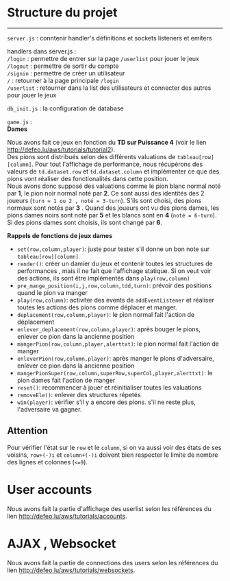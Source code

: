 # Structure du projet 
------------
`server.js` : conntenir handler's définitions et sockets listeners et emiters 

handlers dans server.js :  
`/login` : permettre de entrer sur la page `/userlist` pour jouer le jeux  
`/logout` : permettre de sortir du compte  
`/signin` : permettre de créer un utilisateur  
`/` : retourner à la page principale `/login`  
`/userlist` : retourner dans la list des utilisateurs et connecter des autres pour jouer le jeux  

`db_init.js` : la configuration de database

`game.js` :  
**Dames**  

Nous avons fait ce jeux en fonction du **TD sur Puissance 4** (voir le lien <http://defeo.lu/aws/tutorials/tutorial2>).  
Des pions sont distribués selon des différents valuations de `tableau[row][column]`. 
Pour tout l'affichage de performance, nous récupérons des valeurs de `td.dataset.row` et `td.dataset.column` et implémenter ce que des pions vont réaliser des fonctionalités dans cette position.  
Nous avons donc supposé des valuations comme le pion blanc normal noté par **1**, le pion noir normal noté par **2**. Ce sont aussi des identités des 2 joueurs (`turn = 1 ou 2 , noté = 3-turn`). 
S'ils sont choisi, des pions normaux sont notés par **3** . Quand des joueurs ont vu des pions dames, les pions dames noirs sont noté par **5** et les blancs sont en **4** (`noté = 6-turn`).
Si des pions dames sont choisis, ils sont changé par **6**.  
  
**Rappels de fonctions de jeux dames**

- `set(row,column,player)`: juste pour tester s'il donne un bon note sur `tableau[row][column]`
- `render()`: créer un damier du jeux et contenir toutes les structures de performances , mais il ne fait que l'affichage statique. Si on veut voir des actions, ils sont être implémentés dans `play(row,column)`
- `pre_mange_position(i,j,row,column,tdd,turn)`: prévoir des positions quand le pion va manger 
- `play(row,column)`: activiter des events de `addEventListener` et réaliser toutes les actions des pions comme déplacer et manger.
- `deplacement(row,column,player)`: le pion normal fait l'action de déplacement
- `enlever_deplacement(row,column,player)`: après bouger le pions, enlever ce pion dans la ancienne position  
- `mangerPion(row,column,player,alerttxt)`: le pion normal fait l'action de manger
- `enleverPion(row,column,player)`: après manger le pions d'adversaire, enlever ce pion dans la ancienne position  
- `mangerPionSuper(row,column,superRow,superCol,player,alerttxt)`: le pion dames fait l'action de manger
- `reset()`: recommencer à jouer et réinitialiser toutes les valuations
- `removeEle()`: enlever des structures répetés
- `win(player)`: vérifier s'il y a encore des pions. s'il ne reste plus, l'adversaire va gagner.

**Attention**  
------------
Pour vérifier l'état sur le `row` et le `column`, si on va aussi voir des états de ses voisins, `row+(-)i` et `column+(-)i` doivent bien respecter le limite de nombre des lignes et colonnes (`<=9`).



# User accounts

Nous avons fait la partie d'affichage des userlist selon les références du lien <http://defeo.lu/aws/tutorials/accounts>.

# AJAX , Websocket

Nous avons fait la partie de connections des users selon les références du lien  <http://defeo.lu/aws/tutorials/websockets>.